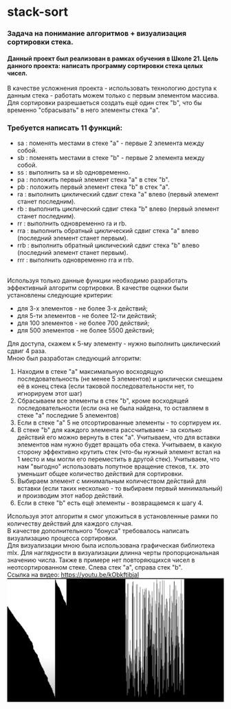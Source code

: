 # stack-sort
### Задача на понимание алгоритмов + визуализация сортировки стека.<br/>
#### Данный проект был реализован в рамках обучения в Школе 21. Цель данного проекта: написать программу сортировки стека целых чисел.<br/>
В качестве усложнения проекта - использовать технологию доступа к данным стека - работать можем только с первым элементом массива. Для сортировки разрешаеться создать ещё один стек "b", что бы временно "сбрасывать" в него элементы стека "a".<br/>
### Требуется написать 11 функций:<br/>
* sa : поменять местами в стеке "a" - первые 2 элемента между собой.<br/>
* sb : поменять местами в стеке "b" - первые 2 элемента между собой.<br/>
* ss : выполнить sa и sb одновременно.<br/>
* pa : положить первый элемент стека "a" в стек "b".<br/>
* pb : положить первый элемент стека "b" в стек "a".<br/>
* ra : выполнить циклический сдвиг стека "a" влево (первый элемент станет последним).<br/>
* rb : выполнить циклический сдвиг стека "b" влево (первый элемент станет последним).<br/>
* rr : выполнить одновременно ra и rb.<br/>
* rra : выполнить обратный циклический сдвиг стека "a" влево (последний элемент станет первым).<br/>
* rrb : выполнить обратный циклический сдвиг стека "b" влево (последний элемент станет первым).<br/>
* rrr : выполнить одновременно rra и rrb.<br/><br/>

Используя только данные функции необходимо разработать эффективный алгоритм сортировки. В качестве оценки были установлены следующие критерии:<br/>
- для 3-х элементов - не более 3-х действий;<br/>
- для 5-ти элементов - не более 12-ти действий;<br/>
- для 100 элементов - не более 700 действий;<br/>
- для 500 элементов - не более 5500 действий;<br/>

Для доступа, скажем к 5-му элементу - нужно выполнить циклический сдвиг 4 раза.<br/>
Мною был разработан следующий алгоритм:
1.  Находим в стеке "а" максимальную восходящую последовательность (не менее 5 элементов) и циклически смещаем её в конец стека (если таковой последовательности нет, то игнорируем этот шаг)
2.  Сбрасываем все элементы в стек "b", кроме восходящей последовательности (если она не была найдена, то оставляем в стеке "a" последние 5 элементов)
3.  Если в стеке "а" 5 не отсортированные элементы - то сортируем их.
4.  В стеке "b" для каждого элемента рассчитываем - за сколько действий его можно вернуть в стек "а". Учитываем, что для вставки элементов нам нужно будет вращать оба стека. Учитываем, в какую сторону эффективно крутить стек (что-бы нужный элемент встал на 1 место и мы могли его переместить в другой стек). Учитываем, что нам "выгодно" использовать попутное вращение стеков, т.к. это уменьшит общее количество действий для сортировки.
5.  Выбираем элемент с минимальным количеством действий для вставки (если таких несколько - то выбираем первый минимальный) и производим этот набор действий.
6.  Если в стеке "b" есть ещё элементы - возвращаемся к шагу 4.

Используя этот алгоритм я смог уложиться в установленные рамки по количеству действий для каждого случая.<br/>
В качестве дополнительного "бонуса" требовалось написать визуализацию процесса сортировки.<br/>
Для визуализации мною была использована графическая библиотека mlx. Для наглядности в визуализации длинна черты пропорциональная значению числа. Также в примере нет повторяющихся чисел в неотсортированном стеке. Слева стек "a", справа стек "b".<br/> Ссылка на видео: https://youtu.be/kObkftibjaI<br/>
![Скриншот сортировки из видео:](https://github.com/AlexArhipov/stack-sort/blob/main/Screen%20Shot%202021-06-11%20at%2012.05.06%20AM.png)
